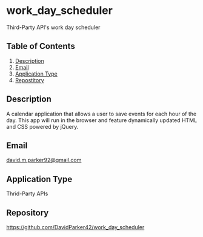 # work_day_scheduler
  Third-Party API's work day scheduler
  
  ## Table of Contents
  1. [Description](#description)
  2. [Email](#email)
  3. [Application Type](#application-type)
  4. [Repostitory](#repository)

  ## Description
A calendar application that allows a user to save events for each hour of the day. This app will run in the browser and feature dynamically updated HTML and CSS powered by jQuery. 

 

  ## Email
  david.m.parker92@gmail.com



  ## Application Type
  Thrid-Party APIs

  ## Repository
  https://github.com/DavidParker42/work_day_scheduler

